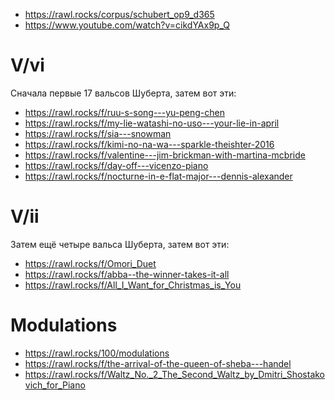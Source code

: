 - https://rawl.rocks/corpus/schubert_op9_d365
- https://www.youtube.com/watch?v=cikdYAx9p_Q

# V/vi

Сначала первые 17 вальсов Шуберта, затем вот эти:

- https://rawl.rocks/f/ruu-s-song---yu-peng-chen
- https://rawl.rocks/f/my-lie-watashi-no-uso---your-lie-in-april
- https://rawl.rocks/f/sia---snowman
- https://rawl.rocks/f/kimi-no-na-wa---sparkle-theishter-2016
- https://rawl.rocks/f/valentine---jim-brickman-with-martina-mcbride
- https://rawl.rocks/f/day-off---vicenzo-piano
- https://rawl.rocks/f/nocturne-in-e-flat-major---dennis-alexander

# V/ii

Затем ещё четыре вальса Шуберта, затем вот эти:

- https://rawl.rocks/f/Omori_Duet
- https://rawl.rocks/f/abba--the-winner-takes-it-all
- https://rawl.rocks/f/All_I_Want_for_Christmas_is_You

# Modulations

- https://rawl.rocks/100/modulations
- https://rawl.rocks/f/the-arrival-of-the-queen-of-sheba---handel
- https://rawl.rocks/f/Waltz_No._2_The_Second_Waltz_by_Dmitri_Shostakovich_for_Piano
